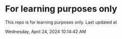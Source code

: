 # For learning purposes only
This repo is for learning purposes only.
Last updated at

Wednesday, April 24, 2024 10:14:42 AM

